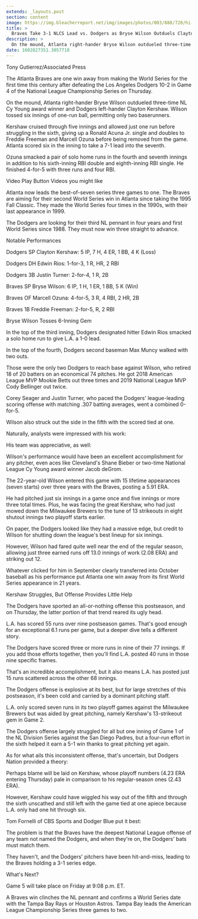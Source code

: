 ```yaml
--- 
extends: _layouts.post 
section: content 
image: https://img.bleacherreport.net/img/images/photos/003/888/720/hi-res-1af47302261632bca9536c7e735522fe_crop_exact.jpg?w=1200&h=1200&q=75 
title: > 
  Braves Take 3-1 NLCS Lead vs. Dodgers as Bryse Wilson Outduels Clayton Kershaw 
description: > 
  On the mound, Atlanta right-hander Bryse Wilson outdueled three-time NL Cy Young award winner and Dodgers left-hander Clayton Kershaw.The Braves are aiming for their second World Series win in Atlanta since taking the 1995 Fall Classic.They made the World Series four times in the 1990s, with their last appearance in 1999.The Dodgers offense is explosive at its best, but for large stretches of this postseason, it's been cold and carried by a dominant pitching staff.A Braves win clinches the NL pennant and confirms a World Series date with the Tampa Bay Rays or Houston Astros. 
date: 1602827351.3057718 
--- 
```

Tony Gutierrez/Associated Press

The Atlanta Braves are one win away from making the World Series for the first time this century after defeating the Los Angeles Dodgers 10-2 in Game 4 of the National League Championship Series on Thursday.

On the mound, Atlanta right-hander Bryse Wilson outdueled three-time NL Cy Young award winner and Dodgers left-hander Clayton Kershaw. Wilson tossed six innings of one-run ball, permitting only two baserunners.

Kershaw cruised through five innings and allowed just one run before struggling in the sixth, giving up a Ronald Acuna Jr. single and doubles to Freddie Freeman and Marcell Ozuna before being removed from the game. Atlanta scored six in the inning to take a 7-1 lead into the seventh.

Ozuna smacked a pair of solo home runs in the fourth and seventh innings in addition to his sixth-inning RBI double and eighth-inning RBI single. He finished 4-for-5 with three runs and four RBI.

Video Play Button Videos you might like

Atlanta now leads the best-of-seven series three games to one. The Braves are aiming for their second World Series win in Atlanta since taking the 1995 Fall Classic. They made the World Series four times in the 1990s, with their last appearance in 1999.

The Dodgers are looking for their third NL pennant in four years and first World Series since 1988. They must now win three straight to advance.

Notable Performances

Dodgers SP Clayton Kershaw: 5 IP, 7 H, 4 ER, 1 BB, 4 K (Loss)

Dodgers DH Edwin Rios: 1-for-3, 1 R, HR, 2 RBI

Dodgers 3B Justin Turner: 2-for-4, 1 R, 2B

Braves SP Bryse Wilson: 6 IP, 1 H, 1 ER, 1 BB, 5 K (Win)

Braves OF Marcell Ozuna: 4-for-5, 3 R, 4 RBI, 2 HR, 2B

Braves 1B Freddie Freeman: 2-for-5, R, 2 RBI

Bryse Wilson Tosses 6-Inning Gem

In the top of the third inning, Dodgers designated hitter Edwin Rios smacked a solo home run to give L.A. a 1-0 lead.

In the top of the fourth, Dodgers second baseman Max Muncy walked with two outs.

Those were the only two Dodgers to reach base against Wilson, who retired 18 of 20 batters on an economical 74 pitches. He got 2018 American League MVP Mookie Betts out three times and 2019 National League MVP Cody Bellinger out twice.

Corey Seager and Justin Turner, who paced the Dodgers' league-leading scoring offense with matching .307 batting averages, went a combined 0-for-5.

Wilson also struck out the side in the fifth with the scored tied at one.

Naturally, analysts were impressed with his work:

His team was appreciative, as well:

Wilson's performance would have been an excellent accomplishment for any pitcher, even aces like Cleveland's Shane Bieber or two-time National League Cy Young award winner Jacob deGrom.

The 22-year-old Wilson entered this game with 15 lifetime appearances (seven starts) over three years with the Braves, posting a 5.91 ERA.

He had pitched just six innings in a game once and five innings or more three total times. Plus, he was facing the great Kershaw, who had just mowed down the Milwaukee Brewers to the tune of 13 strikeouts in eight shutout innings two playoff starts earlier.

On paper, the Dodgers looked like they had a massive edge, but credit to Wilson for shutting down the league's best lineup for six innings.

However, Wilson had fared quite well near the end of the regular season, allowing just three earned runs off 13.0 innings of work (2.08 ERA) and striking out 12.

Whatever clicked for him in September clearly transferred into October baseball as his performance put Atlanta one win away from its first World Series appearance in 21 years.

Kershaw Struggles, But Offense Provides Little Help

The Dodgers have sported an all-or-nothing offense this postseason, and on Thursday, the latter portion of that trend reared its ugly head.

L.A. has scored 55 runs over nine postseason games. That's good enough for an exceptional 6.1 runs per game, but a deeper dive tells a different story.

The Dodgers have scored three or more runs in nine of their 77 innings. If you add those efforts together, then you'll find L.A. posted 40 runs in those nine specific frames.

That's an incredible accomplishment, but it also means L.A. has posted just 15 runs scattered across the other 68 innings.

The Dodgers offense is explosive at its best, but for large stretches of this postseason, it's been cold and carried by a dominant pitching staff.

L.A. only scored seven runs in its two playoff games against the Milwaukee Brewers but was aided by great pitching, namely Kershaw's 13-strikeout gem in Game 2.

The Dodgers offense largely struggled for all but one inning of Game 1 of the NL Division Series against the San Diego Padres, but a four-run effort in the sixth helped it earn a 5-1 win thanks to great pitching yet again.

As for what ails this inconsistent offense, that's uncertain, but Dodgers Nation provided a theory:

Perhaps blame will be laid on Kershaw, whose playoff numbers (4.23 ERA entering Thursday) pale in comparison to his regular-season ones (2.43 ERA).

However, Kershaw could have wiggled his way out of the fifth and through the sixth unscathed and still left with the game tied at one apiece because L.A. only had one hit through six.

Tom Fornelli of CBS Sports and Dodger Blue put it best:

The problem is that the Braves have the deepest National League offense of any team not named the Dodgers, and when they're on, the Dodgers' bats must match them.

They haven't, and the Dodgers' pitchers have been hit-and-miss, leading to the Braves holding a 3-1 series edge.

What's Next?

Game 5 will take place on Friday at 9:08 p.m. ET.

A Braves win clinches the NL pennant and confirms a World Series date with the Tampa Bay Rays or Houston Astros. Tampa Bay leads the American League Championship Series three games to two.